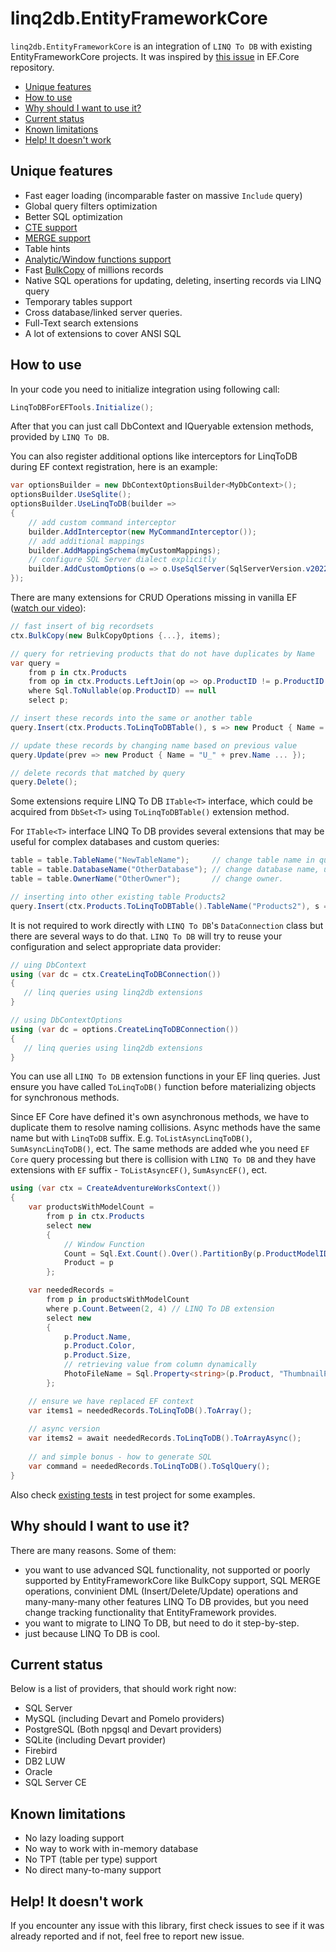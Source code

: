 # linq2db.EntityFrameworkCore<!-- omit in toc -->

`linq2db.EntityFrameworkCore` is an integration of `LINQ To DB` with existing EntityFrameworkCore projects. It was inspired by [this issue](https://github.com/aspnet/EntityFrameworkCore/issues/11657) in EF.Core repository.

- [Unique features](#unique-features)
- [How to use](#how-to-use)
- [Why should I want to use it?](#why-should-i-want-to-use-it)
- [Current status](#current-status)
- [Known limitations](#known-limitations)
- [Help! It doesn't work](#help-it-doesnt-work)

## Unique features

- Fast eager loading (incomparable faster on massive `Include` query)
- Global query filters optimization
- Better SQL optimization
- [CTE support](https://linq2db.github.io/articles/sql/CTE.html)
- [MERGE support](https://linq2db.github.io/articles/sql/merge/Merge-API-Description.html)
- Table hints
- [Analytic/Window functions support](https://linq2db.github.io/articles/sql/Window-Functions-(Analytic-Functions).html)
- Fast [BulkCopy](https://linq2db.github.io/articles/sql/Bulk-Copy.html) of millions records
- Native SQL operations for updating, deleting, inserting records via LINQ query
- Temporary tables support
- Cross database/linked server queries.
- Full-Text search extensions
- A lot of extensions to cover ANSI SQL

## How to use

In your code you need to initialize integration using following call:

```cs
LinqToDBForEFTools.Initialize();
```

After that you can just call DbContext and IQueryable extension methods, provided by `LINQ To DB`.

You can also register additional options like interceptors for LinqToDB during EF context registration, here is an example:

```cs
var optionsBuilder = new DbContextOptionsBuilder<MyDbContext>();
optionsBuilder.UseSqlite();
optionsBuilder.UseLinqToDB(builder =>
{
    // add custom command interceptor
    builder.AddInterceptor(new MyCommandInterceptor());
    // add additional mappings
    builder.AddMappingSchema(myCustomMappings);
    // configure SQL Server dialect explicitly
    builder.AddCustomOptions(o => o.UseSqlServer(SqlServerVersion.v2022));
});
```

There are many extensions for CRUD Operations missing in vanilla EF ([watch our video](https://www.youtube.com/watch?v=m--oX73EGeQ)):

```cs
// fast insert of big recordsets
ctx.BulkCopy(new BulkCopyOptions {...}, items);

// query for retrieving products that do not have duplicates by Name
var query =
    from p in ctx.Products
    from op in ctx.Products.LeftJoin(op => op.ProductID != p.ProductID && op.Name == p.Name)
    where Sql.ToNullable(op.ProductID) == null
    select p;

// insert these records into the same or another table
query.Insert(ctx.Products.ToLinqToDBTable(), s => new Product { Name = s.Name ... });

// update these records by changing name based on previous value
query.Update(prev => new Product { Name = "U_" + prev.Name ... });

// delete records that matched by query
query.Delete();
```

Some extensions require LINQ To DB `ITable<T>` interface, which could be acquired from  `DbSet<T>` using `ToLinqToDBTable()` extension method.

For `ITable<T>` interface LINQ To DB provides several extensions that may be useful for complex databases and custom queries:

```cs
table = table.TableName("NewTableName");     // change table name in query
table = table.DatabaseName("OtherDatabase"); // change database name, useful for cross database queries.
table = table.OwnerName("OtherOwner");       // change owner.

// inserting into other existing table Products2
query.Insert(ctx.Products.ToLinqToDBTable().TableName("Products2"), s => new Product { Name = s.Name ... });
```

It is not required to work directly with `LINQ To DB`'s `DataConnection` class but there are several ways to do that. `LINQ To DB` will try to reuse your configuration and select appropriate data provider:

```cs
// uing DbContext
using (var dc = ctx.CreateLinqToDBConnection())
{
   // linq queries using linq2db extensions
}

// using DbContextOptions
using (var dc = options.CreateLinqToDBConnection())
{
   // linq queries using linq2db extensions
}
```

You can use all `LINQ To DB` extension functions in your EF linq queries. Just ensure you have called `ToLinqToDB()` function before materializing objects for synchronous methods.

Since EF Core have defined it's own asynchronous methods, we have to duplicate them to resolve naming collisions. Async methods have the same name but with `LinqToDB` suffix. E.g. `ToListAsyncLinqToDB()`, `SumAsyncLinqToDB()`, ect. The same methods are added whe you need `EF Core` query processing but there is collision with `LINQ To DB` and they have extensions with `EF` suffix - `ToListAsyncEF()`, `SumAsyncEF()`, ect.

```cs
using (var ctx = CreateAdventureWorksContext())
{
    var productsWithModelCount =
        from p in ctx.Products
        select new
        {
            // Window Function
            Count = Sql.Ext.Count().Over().PartitionBy(p.ProductModelID).ToValue(),
            Product = p
        };

    var neededRecords =
        from p in productsWithModelCount
        where p.Count.Between(2, 4) // LINQ To DB extension
        select new
        {
            p.Product.Name,
            p.Product.Color,
            p.Product.Size,
            // retrieving value from column dynamically
            PhotoFileName = Sql.Property<string>(p.Product, "ThumbnailPhotoFileName")
        };

    // ensure we have replaced EF context
    var items1 = neededRecords.ToLinqToDB().ToArray();       
    
    // async version
    var items2 = await neededRecords.ToLinqToDB().ToArrayAsync(); 
    
    // and simple bonus - how to generate SQL
    var command = neededRecords.ToLinqToDB().ToSqlQuery();
}
```

Also check [existing tests](https://github.com/linq2db/linq2db.EntityFrameworkCore/blob/master/Tests/LinqToDB.EntityFrameworkCore.Tests/ToolsTests.cs) in test project for some examples.

## Why should I want to use it?

There are many reasons. Some of them:

- you want to use advanced SQL functionality, not supported or poorly supported by EntityFrameworkCore like BulkCopy support, SQL MERGE operations, convinient DML (Insert/Delete/Update) operations and many-many-many other features LINQ To DB provides, but you need change tracking functionality that EntityFramework provides.
- you want to migrate to LINQ To DB, but need to do it step-by-step.
- just because LINQ To DB is cool.

## Current status

Below is a list of providers, that should work right now:

- SQL Server
- MySQL (including Devart and Pomelo providers)
- PostgreSQL (Both npgsql and Devart providers)
- SQLite (including Devart provider)
- Firebird
- DB2 LUW
- Oracle
- SQL Server CE

## Known limitations

- No lazy loading support
- No way to work with in-memory database
- No TPT (table per type) support
- No direct many-to-many support

## Help! It doesn't work

If you encounter any issue with this library, first check issues to see if it was already reported and if not, feel free to report new issue.
